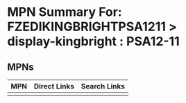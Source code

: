 



# MPN Summary For: FZEDIKINGBRIGHTPSA1211 > display-kingbright : PSA12-11

## MPNs
  

|MPN|Direct Links|Search Links|
| :--- | :--- | :--- |
||||
